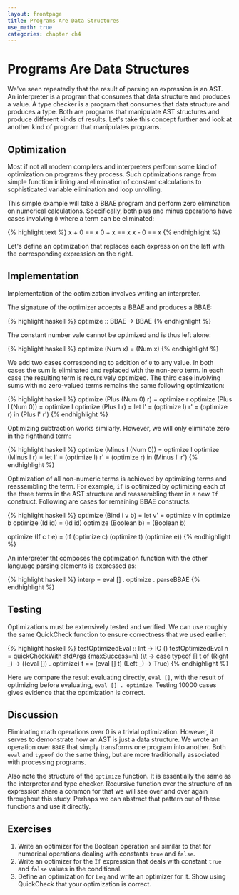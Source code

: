 ```yaml
---
layout: frontpage
title: Programs Are Data Structures
use_math: true
categories: chapter ch4
---
```

# Programs Are Data Structures
We've seen repeatedly that the result of parsing an expression is an AST.  An interpreter is a program that consumes that data structure and produces a value.  A type checker is a program that consumes that data structure and produces a type.  Both are programs that manipulate AST structures and produce different kinds of results.  Let's take this concept further and look at another kind of program that manipulates programs.

## Optimization

Most if not all modern compilers and interpreters perform some kind of optimization on programs they process.  Such optimizations range from simple function inlining and elimination of constant calculations to sophisticated variable elimination and loop unrolling.

This simple example will take a BBAE program and perform zero elimination on numerical calculations.  Specifically, both plus and minus operations have cases involving `0` where a term can be eliminated:

{% highlight text %}
x + 0 == x
0 + x == x
x - 0 == x
{% endhighlight %}

Let's define an optimization that replaces each expression on the left with the corresponding expression on the right.

## Implementation

Implementation of the optimization involves writing an interpreter.

The signature of the optimizer accepts a BBAE and produces a BBAE:

{% highlight haskell %}
optimize :: BBAE -> BBAE
{% endhighlight %}

The constant number vale cannot be optimized and is thus left alone:

{% highlight haskell %}
optimize (Num x) = (Num x)
{% endhighlight %}

We add two cases corresponding to addition of `0` to any value.  In both cases the sum is eliminated and replaced with the non-zero term.  In each case the resulting term is recursively optimized.  The third case involving sums with no zero-valued terms remains the same following optimization:

{% highlight haskell %}
optimize (Plus (Num 0) r) = optimize r
optimize (Plus l (Num 0)) = optimize l
optimize (Plus l r) = let l' = (optimize l)
                          r' = (optimize r)
                      in (Plus l' r')
{% endhighlight %}

Optimizing subtraction works similarly.  However, we will only eliminate zero in the righthand term:

{% highlight haskell %}
optimize (Minus l (Num 0)) = optimize l
optimize (Minus l r) = let l' = (optimize l)
                           r' = (optimize r)
                       in (Minus l' r')
{% endhighlight %}

Optimization of all non-numeric terms is achieved by optimizing terms and reassembling the term.  For example, `if` is optimized by optimizing each of the three terms in the AST structure and reassembling them in a new `If` construct.  Following are cases for remaining BBAE constructs:

{% highlight haskell %}
optimize (Bind i v b) = let v' = optimize v in
                          optimize b
optimize (Id id) = (Id id)
optimize (Boolean b) = (Boolean b)

optimize (If c t e) = (If (optimize c) (optimize t) (optimize e))
{% endhighlight %}

An interpreter tht composes the optimization function with the other language parsing elements is expressed as:

{% highlight haskell %}
interp = eval [] . optimize . parseBBAE
{% endhighlight %}

## Testing

Optimizations must be extensively tested and verified.  We can use roughly the same QuickCheck function to ensure correctness that we used earlier:

{% highlight haskell %}
testOptimizedEval :: Int -> IO ()
testOptimizedEval n =
  quickCheckWith stdArgs {maxSuccess=n}
  (\t -> case typeof [] t of
           (Right _) -> ((eval []) . optimize) t == (eval [] t)
           (Left _) -> True)
{% endhighlight %}

Here we compare the result evaluating directly, `eval []`, with the result of optimizing before evaluating, `eval [] . optimize`.  Testing 10000 cases gives evidence that the optimization is correct.

## Discussion
Eliminating math operations over 0 is a trivial optimization.  However, it serves to demonstrate how an AST is just a data structure.  We wrote an operation over `BBAE` that simply transforms one program into another.  Both `eval` and `typeof` do the same thing, but are more traditionally associated with processing programs.

Also note the structure of the `optimize` function.  It is essentially the same as the interpreter and type checker. Recursive function over the structure of an expression share a common for that we will see over and over again throughout this study.  Perhaps we can abstract that pattern out of these functions and use it directly.

## Exercises
1. Write an optimizer for the Boolean operation `and` similar to that for numerical operations dealing with constants `true` and `false`.
2. Write an optimizer for the `If` expression that deals with constant `true` and `false` values in the conditional.
3. Define an optimization for `Leq` and write an optimizer for it.  Show using QuickCheck that your optimization is correct.